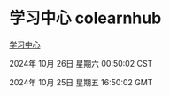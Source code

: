 # 学习中心 colearnhub
[学习中心](http://219.139.199.238:56308/colearnhub/)

2024年 10月 26日 星期六 00:50:02 CST

2024年 10月 25日 星期五 16:50:02 GMT
